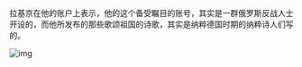 拉基京在他的账户上表示，他的这个备受瞩目的账号，其实是一群俄罗斯反战人士开设的，而他所发布的那些歌颂祖国的诗歌，其实是纳粹德国时期的纳粹诗人们写的。


![img](https://chinadigitaltimes.net/chinese/files/2024/06/20240629_dailyquote.png)

